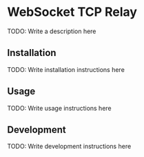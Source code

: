 # WebSocket TCP Relay

TODO: Write a description here

## Installation

TODO: Write installation instructions here

## Usage

TODO: Write usage instructions here

## Development

TODO: Write development instructions here

